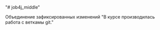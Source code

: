 "# job4j_middle" 

Объединение зафиксированных изменений
"В курсе производилась работа с веткамы git."
